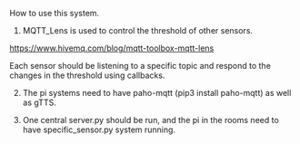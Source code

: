 How to use this system.

1. MQTT_Lens is used to control the threshold of other sensors.

https://www.hivemq.com/blog/mqtt-toolbox-mqtt-lens


Each sensor should be listening to a specific topic and respond to the changes in the threshold using callbacks.

2. The pi systems need to have paho-mqtt (pip3 install paho-mqtt) as well as gTTS.

3. One central server.py should be run, and the pi in the rooms need to have specific_sensor.py system running.

